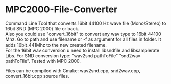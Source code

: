 # MPC2000-File-Converter

Command Line Tool that converts 16bit 44100 Hz wave file (Mono/Stereo) to 16bit SND (MPC 2000) file or back. <br/>
Also you could use "convert_16bit" to convert any wav type to 16bit 44100 Mhz. Go to path and use filename or -f as argument for all files in folder. It adds 16bit_441Mhz to the new created filename. <br/> 
For the 16bit wav conversion u need to install libsndfile and libsamplerate Libs.
For SND conversion type: "wav2snd pathToFile" "snd2wav pathToFile". Tested with MPC 2000. <br/> 

Files can be compiled with Cmake:  wav2snd.cpp, snd2wav.cpp,  convert_16bit.cpp source files. <br/>



